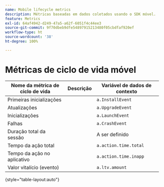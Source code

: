 ```yaml
---
name: Mobile lifecycle metrics
description: Métricas baseadas em dados coletados usando o SDK móvel.
feature: Metrics
exl-id: 64af4942-d249-47a5-a62f-6051f4c44ee3
source-git-commit: 9f70dbeb9dfe54897915213480f05cbdfaf920ef
workflow-type: ht
source-wordcount: '38'
ht-degree: 100%

---
```


# Métricas de ciclo de vida móvel

| Nome da métrica de ciclo de vida | Descrição | Variável de dados de contexto |
| --- | --- | --- |
| Primeiras inicializações | | `a.InstallEvent` |
| Atualizações | | `a.UpgradeEvent` |
| Inicializações | | `a.LaunchEvent` |
| Falhas | | `a.CrashEvent` |
| Duração total da sessão | | A ser definido |
| Tempo da ação total | | `a.action.time.total` |
| Tempo da ação no aplicativo | | `a.action.time.inapp` |
| Valor vitalício (evento) | | `a.ltv.amount` |

{style="table-layout:auto"}
